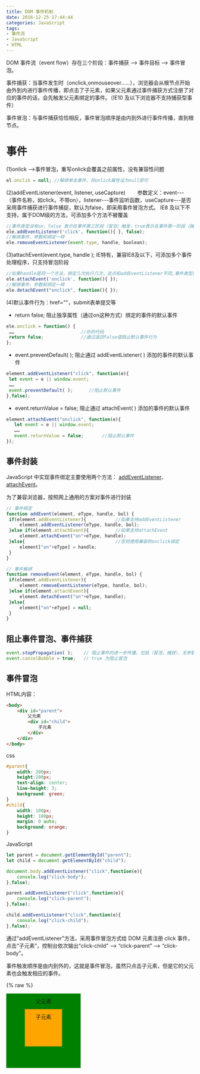 ```yaml
---
title: DOM 事件机制
date: 2016-12-25 17:44:44
categories: JavaScript
tags:
- 事件流
- JavaScript
- HTML
---
```


DOM 事件流（event  flow）存在三个阶段：事件捕获 --> 事件目标 --> 事件冒泡。

事件捕获：当事件发生时（onclick,onmouseover……），浏览器会从根节点开始由外到内进行事件传播，即点击了子元素，如果父元素通过事件捕获方式注册了对应的事件的话，会先触发父元素绑定的事件。（IE10 及以下浏览器不支持捕获型事件）

事件冒泡：与事件捕获恰恰相反，事件冒泡顺序是由内到外进行事件传播，直到根节点。
<!-- more -->
# 事件

(1)onlick -->事件冒泡，重写onlick会覆盖之前属性，没有兼容性问题

```javascript
el.onclik = null; //解绑单击事件，将onlick属性设为null即可
```

(2)addEventListener(event, listener, useCapture)　　
参数定义：event---（事件名称，如click，不带on），listener---事件监听函数，useCapture---是否采用事件捕获进行事件捕捉，默认为false，即采用事件冒泡方式。 IE8 及以下不支持，属于DOM级的方法，可添加多个方法不被覆盖

```javascript
//事件类型没有on，false 表示在事件第三阶段（冒泡）触发，true表示在事件第一阶段（捕获）触发。 如果handle是同一个方法，只执行一次。
ele.addEventListener('click', function(){ }, false);  
//解绑事件，参数和绑定一样
ele.removeEventListener(event.type, handle, boolean);
```


(3)attachEvent(event.type, handle ); IE特有，兼容IE8及以下，可添加多个事件处理程序，只支持冒泡阶段

```javascript
//如果handle是同一个方法，绑定几次执行几次，这点和addEventListener不同,事件类型要加on,例如onclick而不是click
ele.attachEvent('onclick', function(){ }); 
//解绑事件，参数和绑定一样
ele.detachEvent("onclick", function(){ });
```

(4)默认事件行为：href=""，submit表单提交等

* return false; 阻止独享属性（通过on这种方式）绑定的事件的默认事件

```javascript
ele.onclick = function() {
 ……                         //你的代码
 return false;              //通过返回false值阻止默认事件行为
};
```

* event.preventDefault( ); 阻止通过 addEventListener( ) 添加的事件的默认事件

```javascript
element.addEventListener("click", function(e){
 let event = e || window.event;
 ……
 event.preventDefault( );      //阻止默认事件
},false);
```

* event.returnValue = false; 阻止通过 attachEvent( ) 添加的事件的默认事件

```javascript
element.attachEvent("onclick", function(e){
   let event = e || window.event;
   ……
   event.returnValue = false;       //阻止默认事件
});
```

## 事件封装

JavaScript 中实现事件绑定主要使用两个方法： [addEventListener](https://developer.mozilla.org/en-US/docs/Web/API/EventTarget/addEventListener)、[attachEvent](https://developer.mozilla.org/en-US/docs/Web/API/EventTarget/attachEvent)。

为了兼容浏览器，按照网上通用的方案对事件进行封装

```javascript
// 事件绑定
function addEvent(element, eType, handle, bol) {
 if(element.addEventListener){           //如果支持addEventListener
     element.addEventListener(eType, handle, bol);
 }else if(element.attachEvent){          //如果支持attachEvent
     element.attachEvent("on"+eType, handle);
 }else{                                  //否则使用兼容的onclick绑定
     element["on"+eType] = handle;
 }
}
```

```javascript
// 事件解绑
function removeEvent(element, eType, handle, bol) {
 if(element.addEventListener){
     element.removeEventListener(eType, handle, bol);
 }else if(element.attachEvent){
     element.detachEvent("on"+eType, handle);
 }else{
     element["on"+eType] = null;
 }
}
```

## 阻止事件冒泡、事件捕获

```javascript
event.stopPropagation( );    // 阻止事件的进一步传播，包括（冒泡，捕获），无参数
event.cancelBubble = true;   // true 为阻止冒泡
```

## 事件冒泡

HTML内容：

```html
<body>
    <div id="parent">
        父元素
        <div id="child">
            子元素
        </div>
    </div>
</body>
```

css

```css
#parent{
    width: 200px;
    height:200px;
    text-align: center;
    line-height: 3;
    background: green;
}
#child{
    width: 100px;
    height: 100px;
    margin: 0 auto;
    background: orange;
}
```

JavaScript

```javascript
let parent = document.getElementById("parent");
let child = document.getElementById("child");

document.body.addEventListener("click",function(e){
    console.log("click-body");
},false);

parent.addEventListener("click",function(e){
    console.log("click-parent");
},false);

child.addEventListener("click",function(e){
    console.log("click-child");
},false);
```

通过"addEventListener"方法，采用事件冒泡方式给 DOM 元素注册 click 事件，点击“子元素”，控制台依次输出“click-child” --> “click-parent” --> “click-body”。

事件触发顺序是由内到外的，这就是事件冒泡，虽然只点击子元素，但是它的父元素也会触发相应的事件。

{% raw %}
<!DOCTYPE html>
<html>
<head>
    <meta charset="utf-8">
    <title>DOM 事件</title>
    <style>
        #parent{
            width: 200px;
            height:200px;
            text-align: center;
            line-height: 3;
            background: green;
        }
        #child{
            width: 100px;
            height: 100px;
            margin: 0 auto;
            background: orange;
        }
    </style>
</head>
<body>
    <div id="parent">
        父元素
        <div id="child">
            子元素
        </div>
    </div>
    <script type="text/javascript">
        let parent = document.getElementById("parent");
        let child = document.getElementById("child");
    
        document.body.addEventListener("click",function(e){
            console.log("click-body");
        },false);
        
        parent.addEventListener("click",function(e){
            console.log("click-parent");
        },false);

        child.addEventListener("click",function(e){
            console.log("click-child");
        },false);
    </script>
</body>
</html>
{% endraw %}（F12 打开控制台，点击查看效果）

如果点击子元素不想触发父元素的事件怎么办？
那就是停止事件传播---event.stopPropagation();

```javascript
child.addEventListener("click",function(e){
　　console.log("click-child");
  　e.stopPropagation();
},false)
```

{% raw %}
<!DOCTYPE html>
<html>
<head>
    <meta charset="utf-8">
    <title>DOM 事件</title>
    <style>
        #parent2{
            width: 200px;
            height:200px;
            text-align: center;
            line-height: 3;
            background: green;
        }
        #child2{
            width: 100px;
            height: 100px;
            margin: 0 auto;
            background: orange;
        }
    </style>
</head>
<body>
    <div id="parent2">
        父元素
        <div id="child2">
            子元素
        </div>
    </div>
    <script type="text/javascript">
        let parent2 = document.getElementById("parent2");
        let child2 = document.getElementById("child2");
        
        parent2.addEventListener("click",function(e){
            console.log("click-parent");
        },false);

        child2.addEventListener("click",function(e){
            console.log("click-child");
            e.stopPropagation();
        },false);
    </script>
</body>
</html>
{% endraw %}（F12 打开控制台，点击查看效果）

## 事件捕获

修改上面事件冒泡的例子

```javascript
let parent = document.getElementById("parent");
let child = document.getElementById("child");

parent.addEventListener("click", function(e) {
    console.log("click-parent---事件传播");
}, false);　　　　　　　　
//新增事件捕获
parent.addEventListener("click", function(e) {
    console.log("click-parent--事件捕获");
}, true);

child.addEventListener("click", function(e) {
    console.log("click-child");
}, false);
```

{% raw %}
<!DOCTYPE html>
<html>
<head>
    <meta charset="utf-8">
    <title>DOM 事件</title>
    <style>
        #parent3{
            width: 200px;
            height:200px;
            text-align: center;
            line-height: 3;
            background: green;
        }
        #child3{
            width: 100px;
            height: 100px;
            margin: 0 auto;
            background: orange;
        }
    </style>
</head>
<body>
    <div id="parent3">
        父元素
        <div id="child3">
            子元素
        </div>
    </div>
    <script type="text/javascript">
        let parent3 = document.getElementById("parent3");
        let child3 = document.getElementById("child3");

        parent3.addEventListener("click", function(e) {
            console.log("click-parent---事件传播");
        }, false);　　　　　　　　
        //新增事件捕获
        parent3.addEventListener("click", function(e) {
            console.log("click-parent--事件捕获");
        }, true);

        child3.addEventListener("click", function(e) {
            console.log("click-child");
        }, false);
    </script>
</body>
</html>
{% endraw %}（F12 打开控制台，点击查看效果）

父元素通过事件捕获的方式注册了 click 事件，所以在事件捕获阶段就会触发，然后到了目标阶段，即事件源，之后进行事件传播，parent 同时也用冒泡方式注册了 click 事件，所以这里会触发冒泡事件，最后到根节点。这就是整个事件流程。

## 事件委托（事件代理）

事件委托：利用事件冒泡的特性，将里层的事件委托给外层事件，根据event对象的属性进行事件委托，改善性能。
使用事件委托能够避免对特定的每个节点添加事件监听器；事件监听器是被添加到它们的父元素上。事件监听器会分析从子元素冒泡上来的事件，找到是哪个子元素的事件。

委托在 JQuery 中已经得到了实现，即通过 $(selector).on(event,childSelector,data,function,map) 实现委托，一般用于动态生成的元素，当然 JQuery 也是通过原生的 js 去实现的，下面举一个简单的栗子，如果要单独点击 table 里面的 td，普通做法是 for 循环给每个 td 绑定事件，td 少的话性能什么差别，td 如果多了，就不行了，我们使用事件委托:

HTML

```html
<table id="outside" border="1" style="cursor: pointer;">
<tr>
　　<td>table01</td>
　　<td>table02</td>
　　<td>table03</td>
　　<td>table04</td>
　　<td>table05</td>
　　<td>table06</td>
　　<td>table07</td>
　　<td>table08</td>
　　<td>table09</td>
　　<td>table10</td>
</tr>
</table>
```

JavaScript

```javascript
let out = document.getElementById("outside");
if (out.addEventListener) {
  out.addEventListener("click", function(e) {
    let e = e || window.event;
    //IE没有e.target，有e.srcElement
    let target = e.target || e.srcElement;
    //判断事件目标是否是td，是的话target即为目标节点td
    if (target.tagName.toLowerCase() == "td") {
      changeStyle(target);
      console.log(target.innerHTML);
    }
  }, false);
} else {
  out.attachEvent("onclick", function(e) {
    let e = e || window.event;
    //IE没有e.target，有e.srcElement
    let target = e.target || e.srcElement;
    //判断事件目标是否是td，是的话target即为目标节点td
    if (target.tagName.toLowerCase() == "td") {
      changeStyle(target);
      console.log(target.innerHTML);
    }
  });
};

function changeStyle(ele) {
  ele.innerHTML = "已点击"
  ele.style.background = "#900";
  ele.style.color = "#fff";
}
```

{% raw %}
<!DOCTYPE html>
<html>
<head>
    <meta charset="utf-8">
    <title>DOM 事件</title>
</head>
<body>
    <table id="outside" border="1" style="cursor: pointer;">
    <tr>
    　　<td>table01</td>
    　　<td>table02</td>
    　　<td>table03</td>
    　　<td>table04</td>
    　　<td>table05</td>
    　　<td>table06</td>
    　　<td>table07</td>
    　　<td>table08</td>
    　　<td>table09</td>
    　　<td>table10</td>
    </tr>
    </table>
    <script type="text/javascript">
        var out = document.getElementById("outside");
        if (out.addEventListener) {
          out.addEventListener("click", function(e) {
            var e = e || window.event;
            //IE没有e.target，有e.srcElement
            var target = e.target || e.srcElement;
            //判断事件目标是否是td，是的话target即为目标节点td
            if (target.tagName.toLowerCase() == "td") {
              changeStyle(target);
              console.log(target.innerHTML);
            }
          }, false);
        } else {
          out.attachEvent("onclick", function(e) {
            var e = e || window.event;
            //IE没有e.target，有e.srcElement
            var target = e.target || e.srcElement;
            //判断事件目标是否是td，是的话target即为目标节点td
            if (target.tagName.toLowerCase() == "td") {
              changeStyle(target);
              console.log(target.innerHTML);
            }
          });
        };

        function changeStyle(ele) {
          ele.innerHTML = "已点击"
          ele.style.background = "#900";
          ele.style.color = "#fff";
        }
    </script>
</body>
</html>
{% endraw %}（F12 打开控制台，点击查看效果）
